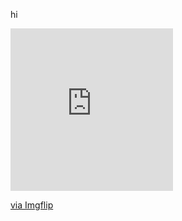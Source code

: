 hi
<div style="width:260px;max-width:100%;"><div style="height:0;padding-bottom:100%;position:relative;"><iframe width="260" height="260" style="position:absolute;top:0;left:0;width:100%;height:100%;" frameBorder="0" src="https://imgflip.com/embed/6kpjt7"></iframe></div><p><a href="https://imgflip.com/gif/6kpjt7">via Imgflip</a></p></div>
  

